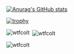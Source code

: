 [![Anurag's GitHub stats](https://github-readme-stats.vercel.app/api?username=wtfcolt&theme=dark&include_all_commits)](https://github.com/anuraghazra/github-readme-stats)

[![trophy](https://github-profile-trophy.vercel.app/?username=wtfcolt&row=2&column=3&title=-unknown&theme=darkhub)](https://github.com/ryo-ma/github-profile-trophy)

<p><img align="left" src="https://github-readme-stats.vercel.app/api/top-langs?username=wtfcolt&show_icons=true&locale=en&layout=compact" alt="wtfcolt" /></p>

<p>&nbsp;<img align="center" src="https://github-readme-stats.vercel.app/api?username=wtfcolt&show_icons=true&locale=en" alt="wtfcolt" /></p>

<p><img align="center" src="https://github-readme-streak-stats.herokuapp.com/?user=wtfcolt&" alt="wtfcolt" /></p>

